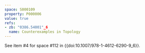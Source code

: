 ```yaml
---
space: S000109
property: P000006
value: true
refs:
- zb: "0386.54001"_6
  name: Counterexamples in Topology
---
```


See item #4 for space #112 in {{doi:10.1007/978-1-4612-6290-9_6}}.
